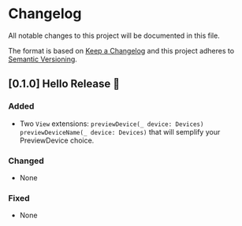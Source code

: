 # Changelog

All notable changes to this project will be documented in this file.

The format is based on [Keep a Changelog](http://keepachangelog.com/en/1.0.0/) and this project adheres to [Semantic Versioning](http://semver.org/spec/v2.0.0.html).

## [0.1.0] Hello Release 👋

### Added

- Two `View` extensions:
    `previewDevice(_ device: Devices)`
    `previewDeviceName(_ device: Devices)`
    that will semplify your PreviewDevice choice.

### Changed

- None

### Fixed

- None
